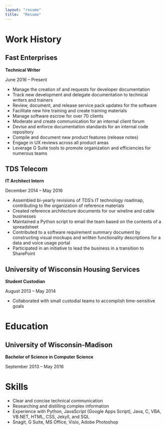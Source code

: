 ```yaml
---
layout: "resume"
title:  "Resume"
---
```

# Work History
## Fast Enterprises
**Technical Writer**

June 2016 – Present
- Manage the creation of and requests for developer documentation
- Track new development and delegate documentation to technical writers and trainers
- Review, document, and release service pack updates for the software
- Facilitate new hire training and create training materials
- Manage software escrow for over 70 clients
- Moderate and create communication for an internal client forum
- Devise and enforce documentation standards for an internal code repository
- Compile and document new product features (release notes)
- Engage in UX reviews across all product areas
- Leverage G Suite tools to promote organization and efficiencies for numerous teams

## TDS Telecom
**IT Architect Intern**

December 2014 – May 2016
- Assembled bi-yearly revisions of TDS’s IT technology roadmap, contributing to the organization of reference materials
- Created reference architecture documents for our wireline and cable businesses
- Maintained a Python script to email the team based on the contents of a spreadsheet
- Contributed to a software requirement summary document by constructing visual mockups and written functionality descriptions for a data and voice usage portal
- Participated in an initiative to lead the business in a transition to SharePoint

## University of Wisconsin Housing Services
**Student Custodian**

August 2013 – May 2014
- Collaborated with small custodial teams to accomplish time-sensitive goals

# Education
## University of Wisconsin-Madison
**Bachelor of Science in Computer Science**

September 2013 – May 2016

# Skills
- Clear and concise technical communication
- Researching and distilling complex information
- Experience with Python, JavaScript (Google Apps Script), Java, C, VBA, VB.NET, HTML, CSS, Jekyll, and SQL 
- Snagit, G Suite, MS Office, Visio, Adobe Photoshop
